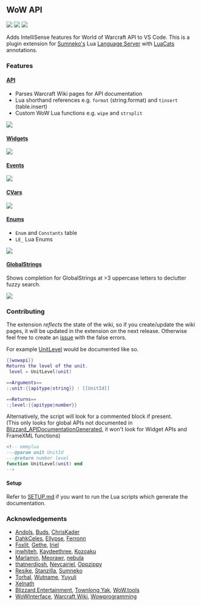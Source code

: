 ## WoW API
[![](https://img.shields.io/github/license/Ketho/vscode-wow-api)](https://opensource.org/licenses/MIT)
[![](https://img.shields.io/github/v/release/Ketho/vscode-wow-api)](https://github.com/Ketho/vscode-wow-api/releases)
[![](https://img.shields.io/badge/wow-10.2.5-yellow)](https://github.com/Gethe/wow-ui-source/tree/10.2.5)

Adds IntelliSense features for World of Warcraft API to VS Code. This is a plugin extension for [Sumneko's](https://marketplace.visualstudio.com/items?itemName=sumneko.lua) Lua [Language Server](https://microsoft.github.io/language-server-protocol/) with [LuaCats](https://github.com/LuaLS/lua-language-server/wiki/Annotations) annotations.

### Features
#### [API](https://warcraft.wiki.gg/wiki/World_of_Warcraft_API)
* Parses Warcraft Wiki pages for API documentation
* Lua shorthand references e.g. `format` (string.format) and `tinsert` (table.insert)
* Custom WoW Lua functions e.g. `wipe` and `strsplit`

![](https://github.com/Ketho/vscode-wow-api/raw/master/img/api.gif)

#### [Widgets](https://warcraft.wiki.gg/wiki/Widget_API)
![](https://github.com/Ketho/vscode-wow-api/raw/master/img/widget.gif)

#### [Events](https://warcraft.wiki.gg/wiki/Events)
![](https://github.com/Ketho/vscode-wow-api/raw/master/img/event.gif)

#### [CVars](https://warcraft.wiki.gg/wiki/Console_variables)
![](https://github.com/Ketho/vscode-wow-api/raw/master/img/cvar.png)

#### [Enums](https://github.com/Ketho/BlizzardInterfaceResources/blob/mainline/Resources/LuaEnum.lua)
* `Enum` and `Constants` table
* `LE_` Lua Enums

![](https://github.com/Ketho/vscode-wow-api/raw/master/img/enum.gif)

#### [GlobalStrings](https://github.com/Ketho/BlizzardInterfaceResources/blob/mainline/Resources/GlobalStrings.lua)
Shows completion for GlobalStrings at >3 uppercase letters to declutter fuzzy search.

![](https://github.com/Ketho/vscode-wow-api/raw/master/img/globalstring.gif)

### Contributing
The extension *reflects* the state of the wiki, so if you create/update the wiki pages, it will be updated in the extension on the next release. Otherwise feel free to create an [issue](https://github.com/Ketho/vscode-wow-api/issues) with the false errors.

For example [UnitLevel](https://warcraft.wiki.gg/wiki/API_UnitLevel) would be documented like so.
```lua
{{wowapi}}
Returns the level of the unit.
 level = UnitLevel(unit)

==Arguments==
:;unit:{{apitype|string}} : [[UnitId]]

==Returns==
:;level:{{apitype|number}}
```

Alternatively, the script will look for a commented block if present.  
(This only looks for global APIs not documented in [Blizzard_APIDocumentationGenerated](https://github.com/Gethe/wow-ui-source/tree/beta/Interface/AddOns/Blizzard_APIDocumentationGenerated), it won't look for Widget APIs and FrameXML functions)
```lua
<!-- emmylua
---@param unit UnitId
---@return number level
function UnitLevel(unit) end
-->
```

#### Setup
Refer to [SETUP.md](SETUP.md) if you want to run the Lua scripts which generate the documentation.

### Acknowledgements
* [Andols](https://www.curseforge.com/members/andols/projects), [Buds](https://github.com/mrbuds), [ChrisKader](https://github.com/ChrisKader)
* [DahkCeles](https://www.curseforge.com/members/dahkceles/projects), [Ellypse](https://github.com/Ellypse), [Ferronn](https://github.com/ferronn-dev)
* [Foxlit](https://www.townlong-yak.com/), [Gethe](https://github.com/Gethe), [Iriel](https://warcraft.wiki.gg/wiki/Iriel)
* [jnwhiteh](https://twitter.com/jnwhiteh), [Kaydeethree](https://github.com/kaydeethree), [Kozoaku](https://github.com/Kozoaku)
* [Marlamin](https://github.com/Marlamin), [Meorawr](https://github.com/Meorawr), [nebula](https://github.com/nebularg)
* [thatnerdjosh](https://github.com/thatnerdjosh), [Nevcairiel](https://github.com/Nevcairiel), [Oppzippy](https://github.com/Oppzippy)
* [Resike](https://github.com/Resike), [Stanzilla](https://github.com/Stanzilla), [Sumneko](https://github.com/Sumneko)
* [Torhal](https://github.com/Torhal), [Wutname](https://github.com/Wutname1), [Yuyuli](https://www.curseforge.com/members/yuyuli/projects)
* [Xelnath](https://warcraft.wiki.gg/wiki/Alexander_Brazie)
* [Blizzard Entertainment](https://www.blizzard.com/), [Townlong Yak](https://www.townlong-yak.com/), [WoW.tools](https://wow.tools/)
* [WoWInterface](https://wowinterface.com/), [Warcraft Wiki](https://warcraft.wiki.gg/), [Wowprogramming](https://wowprogramming.com/)
